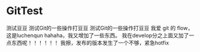 # GitTest
测试豆豆
测试Git的一些操作打豆豆
测试Git的一些操作打豆豆
我爱 git 的 flow，这是luchenqun
hahaha，我又增加了一些东西。
我在develop分之上面又加了一点东西呢！！！！！！
我擦，发布的版本发生了一个不够，紧急hotfix

